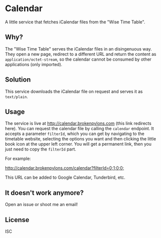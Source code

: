 # Calendar
A little service that fetches iCalendar files from the "Wise Time Table".

## Why?
The "Wise Time Table" serves the iCalendar files in an disingenuous way. They open a new page, redirect to a different URL and return the content as ```application/octet-stream```, so the calendar cannot be consumed by other applications (only imported).

## Solution
This service downloads the iCalendar file on request and serves it as ```text/plain```.

## Usage
The service is live at <http://calendar.brokenpylons.com> (this link redirects here). You can request the calendar file by calling the ```calendar``` endpoint. It accepts a parameter ```filterId```, which you can get by navigating to the timetable website, selecting the options you want and then clicking the little book icon at the upper left corner. You will get a permanent link, then you just need to copy the ```filterId``` part.

For example:

<http://calendar.brokenpylons.com/calendar?filterId=0;1;0;0;>

This URL can be added to Google Calendar, Tunderbird, etc.

## It doesn't work anymore?

Open an issue or shoot me an email!

## License

ISC
